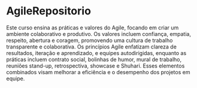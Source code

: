 # AgileRepositorio

Este curso ensina as práticas e valores do Agile, focando em criar um ambiente colaborativo e produtivo. Os valores incluem confiança, empatia, respeito, abertura e coragem, promovendo uma cultura de trabalho transparente e colaborativa. Os princípios Agile enfatizam clareza de resultados, iteração e aprendizado, e equipes autodirigidas, enquanto as práticas incluem contrato social, bolinhas de humor, mural de trabalho, reuniões stand-up, retrospectiva, showcase e Shuhari. Esses elementos combinados visam melhorar a eficiência e o desempenho dos projetos em equipe.
